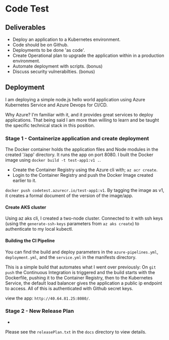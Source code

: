 # Code Test


## Deliverables

- Deploy an application to a Kubernetes environment.
- Code should be on Github.
- Deployments to be done 'as code'.
- Create Operational plan to upgrade the application within in a production environment.
- Automate deployment with scripts. (bonus)
- Discuss security vulnerabilties. (bonus)


## Deployment

I am deploying a simple node.js hello world application using Azure Kubernetes Service and Azure Devops for CI/CD. 

Why Azure? I'm familiar with it, and it provides great services to deploy applications. That being said I am more than willing to learn and be taught the specific technical stack in this position.

### Stage 1 - Containerize application and create deployment

The Docker container holds the application files and Node modules in the created '/app' directory. It runs the app on port 8080. I built the Docker image using ```docker build -t test-app1:v1 .```. 

 - Create the Container Registry using the Azure cli with; ```az acr create```.
 - Login to the Container Registry and push the Docker Image created earlier to it.

```docker push codetest.azurecr.io/test-app1:v1```. By tagging the image as v1, it creates a formal document of the version of the image/app.

#### Create AKS cluster

Using az aks cli, I created a two-node cluster. Connected to it with ssh keys (using the ```generate-ssh-keys``` parameters from ```az aks create```) to authenticate to my local kubectl.


#### Building the CI Pipeline 

You can find the build and deploy parameters in the ```azure-pipelines.yml```, ```deployment.yml```, and the ```service.yml``` in the manifests directory. 

This is a simple build that automates what I went over previously: On ```git push``` the Continuous Integration is triggered and the build starts with the Dockerfile, pushing it to the Container Registry, then to the Kubernetes Service, the default load balancer gives the application a public ip endpoint to access. All of this is authenticated with Github secret keys. 

view the app: ```http://40.64.81.25:8080/```.



### Stage 2 - New Release Plan

- 

Please see the ```releasePlan.txt``` in the ```docs``` directory to view details. 